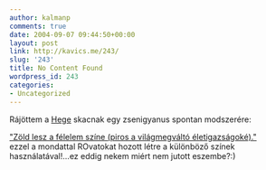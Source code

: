 ```yaml
---
author: kalmanp
comments: true
date: 2004-09-07 09:44:50+00:00
layout: post
link: http://kavics.me/243/
slug: '243'
title: No Content Found
wordpress_id: 243
categories:
- Uncategorized
---
```


Rájöttem a [Hege](http://hege.freeblog.hu/) skacnak egy zsenigyanus spontan modszerére:




["Zöld lesz a félelem színe ](http://hege.freeblog.hu/archives/2004_Jan_hege.htm#75366)[(piros a világmegváltó életigazságoké)."](http://hege.freeblog.hu/archives/2004_Jan_hege.htm#75366)  
ezzel a mondattal ROvatokat hozott létre a különböző színek használatával!...ez eddig nekem miért nem jutott eszembe?:)
